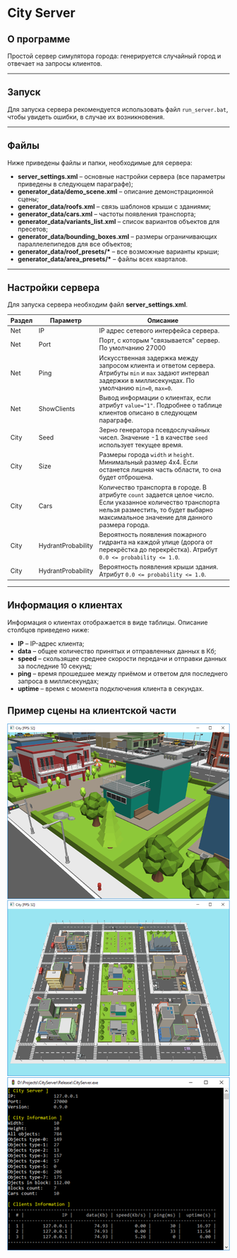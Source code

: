 # City Server

## О программе
Простой сервер симулятора города: генерируется случайный город и отвечает на запросы клиентов.

---

## Запуск
Для запуска сервера рекомендуется использовать файл ``run_server.bat``, чтобы увидеть ошибки, в случае их возникновения.

---

## Файлы
Ниже приведены файлы и папки, необходимые для сервера:
- **server_settings.xml** – основные настройки сервера (все параметры приведены в следующем параграфе);
- **generator_data/demo_scene.xml** – описание демонстрационной сцены;
- **generator_data/roofs.xml** – связь шаблонов крыши с зданиями;
- **generator_data/cars.xml** – частоты появления транспорта;
- **generator_data/variants_list.xml** – список вариантов объектов для пресетов;
- **generator_data/bounding_boxes.xml** – размеры ограничивающих параллелепипедов для все объектов;
- **generator_data/roof_presets/\*** – все возможные варианты крыши;
- **generator_data/area_presets/\*** – файлы всех кварталов.

---

## Настройки сервера
Для запуска сервера необходим файл **server_settings.xml**.

Раздел        | Параметр            | Описание                                
--------------|---------------------|-----------------------------------------
Net           | IP                  | IP адрес сетевого интерфейса сервера.
Net           | Port                | Порт, с которым "связывается" сервер. По умолчанию 27000
Net           | Ping                | Искусственная задержка между запросом клиента и ответом сервера. Атрибуты ```min``` и ```max``` задают интервал задержки в миллисекундах. По умолчанию ```min=0```, ```max=0```.
Net           | ShowClients         | Вывод информации о клиентах, если атрибут ```value="1"```. Подробнее о таблице клиентов описано в следующем параграфе.
City          | Seed                | Зерно генератора псевдослучайных чисел. Значение -1 в качестве ```seed``` использует текущее время.
City          | Size                | Размеры города ```width``` и ```height```. Минимальный размер 4x4. Если останется лишняя часть области, то она будет отброшена.
City          | Cars                | Количество транспорта в городе. В атрибуте ```count``` задается целое число. Если указанное количество транспорта нельзя разместить, то будет выбарно максимальное значение для данного размера города.
City          | HydrantProbability  | Вероятность появления пожарного гидранта на каждой улице (дорога от перекрёстка до перекрёстка). Атрибут ```0.0 <= probability <= 1.0```.
City          | HydrantProbability  | Вероятность появления крыши здания. Атрибут ```0.0 <= probability <= 1.0```.

---

## Информация о клиентах
Информация о клиентах отображается в виде таблицы. Описание столбцов приведено ниже:
- **IP** – IP-адрес клиента;
- **data** – общее количество принятых и отправленных данных в Кб;
- **speed** – скользящее среднее скорости передачи и отправки данных за последние 10 секунд;
- **ping** – время прошедшее между приёмом и ответом для последнего запроса в миллисекундах;
- **uptime** – время с момента подключения клиента в секундах.

## Пример сцены на клиентской части
![Пример сцены 1](Images/screenshot_1.png)
![Пример сцены 2](Images/screenshot_2.png)
![Интерфейс сервера](Images/screenshot_3.png)

